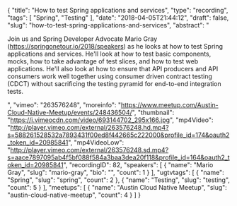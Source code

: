 {
  "title": "How to test Spring applications and services",
  "type": "recording",
  "tags": [
    "Spring",
    "Testing"
  ],
  "date": "2018-04-05T21:44:12",
  "draft": false,
  "slug": "how-to-test-spring-applications-and-services",
  "abstract": "<p>Join us and Spring Developer Advocate Mario Gray (https://springonetour.io/2018/speakers) as he looks at how to test Spring applications and services. He'll look at how to test basic components, mocks, how to take advantage of test slices, and how to test web applications. He'll also look at how to ensure that API producers and API consumers work well together using consumer driven contract testing (CDCT) without sacrificing the testing pyramid for end-to-end integration tests. </p>",
  "vimeo": "263576248",
  "moreinfo": "https://www.meetup.com/Austin-Cloud-Native-Meetup/events/248436504/",
  "thumbnail": "https://i.vimeocdn.com/video/693144702_295x166.jpg",
  "mp4Video": "http://player.vimeo.com/external/263576248.hd.mp4?s=588261528532a7893431f00ed8f442665c222000&profile_id=174&oauth2_token_id=20985841",
  "mp4VideoLow": "http://player.vimeo.com/external/263576248.sd.mp4?s=aace7897095ab4f5bf088f584a3baa3dea20f118&profile_id=164&oauth2_token_id=20985841",
  "recordingID": 82,
  "speakers": [
    {
      "name": "Mario Gray",
      "slug": "mario-gray",
      "bio": "",
      "count": 1
    }
  ],
  "ugtvtags": [
    {
      "name": "Spring",
      "slug": "spring",
      "count": 2
    },
    {
      "name": "Testing",
      "slug": "testing",
      "count": 5
    }
  ],
  "meetups": [
    {
      "name": "Austin Cloud Native Meetup",
      "slug": "austin-cloud-native-meetup",
      "count": 4
    }
  ]
}